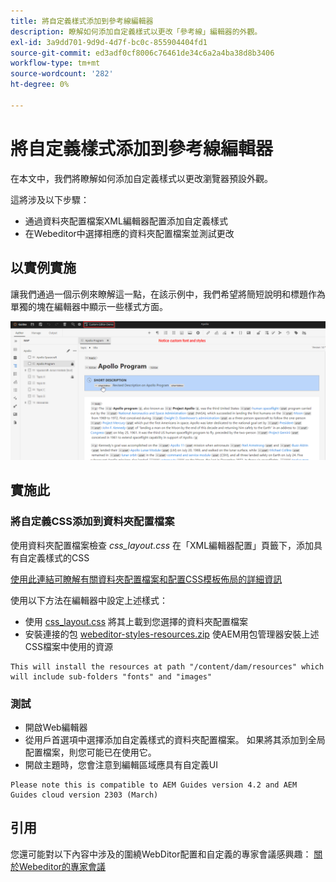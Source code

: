 ```yaml
---
title: 將自定義樣式添加到參考線編輯器
description: 瞭解如何添加自定義樣式以更改「參考線」編輯器的外觀。
exl-id: 3a9dd701-9d9d-4d7f-bc0c-855904404fd1
source-git-commit: ed3adf0cf8006c76461de34c6a2a4ba38d8b3406
workflow-type: tm+mt
source-wordcount: '282'
ht-degree: 0%

---
```


# 將自定義樣式添加到參考線編輯器

在本文中，我們將瞭解如何添加自定義樣式以更改瀏覽器預設外觀。

這將涉及以下步驟：
- 通過資料夾配置檔案XML編輯器配置添加自定義樣式
- 在Webeditor中選擇相應的資料夾配置檔案並測試更改


## 以實例實施

讓我們通過一個示例來瞭解這一點，在該示例中，我們希望將簡短說明和標題作為單獨的塊在編輯器中顯示一些樣式方面。

![使用自定義樣式預覽Webeditor](../../../assets/authoring/webeditor-customstyles-preview.png)


## 實施此


### 將自定義CSS添加到資料夾配置檔案

使用資料夾配置檔案檢查 *css_layout.css* 在「XML編輯器配置」頁籤下，添加具有自定義樣式的CSS

[使用此連結可瞭解有關資料夾配置檔案和配置CSS模板佈局的詳細資訊](https://experienceleague.adobe.com/docs/experience-manager-guides-learn/videos/advanced-user-guide/editor-configuration.html?lang=en#customize-the-css-template-layout)

使用以下方法在編輯器中設定上述樣式：
- 使用 [css_layout.css](../../../assets/authoring/webeditor-customstyles-css_layout.css) 將其上載到您選擇的資料夾配置檔案
- 安裝連接的包 [webeditor-styles-resources.zip](../../../assets/authoring/webeditor-styles-resources.zip) 使AEM用包管理器安裝上述CSS檔案中使用的資源

```
This will install the resources at path "/content/dam/resources" which will include sub-folders "fonts" and "images"
```


### 測試

- 開啟Web編輯器
- 從用戶首選項中選擇添加自定義樣式的資料夾配置檔案。 如果將其添加到全局配置檔案，則您可能已在使用它。
- 開啟主題時，您會注意到編輯區域應具有自定義UI

```
Please note this is compatible to AEM Guides version 4.2 and AEM Guides cloud version 2303 (March)
```


## 引用

您還可能對以下內容中涉及的圍繞WebDitor配置和自定義的專家會議感興趣： [關於Webeditor的專家會議](https://experienceleague.adobe.com/docs/experience-manager-guides-learn/tutorials/knowledge-base/expert-session/webbased-authoring-jan2023.html?lang=en)
